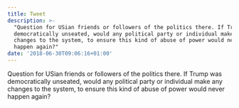 ```yaml
---
title: Tweet
description: >-
  "Question for USian friends or followers of the politics there. If Trump was
  democratically unseated, would any political party or individual make any
  changes to the system, to ensure this kind of abuse of power would never
  happen again?"
date: '2018-06-30T09:06:16+01:00'
---
```

Question for USian friends or followers of the politics there. If Trump was democratically unseated, would any political party or individual make any changes to the system, to ensure this kind of abuse of power would never happen again?
